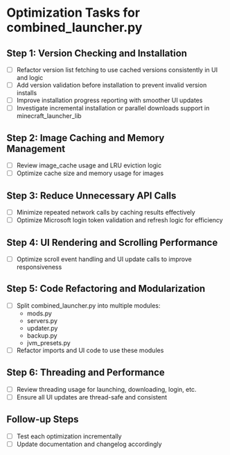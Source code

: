 # Optimization Tasks for combined_launcher.py

## Step 1: Version Checking and Installation
- [ ] Refactor version list fetching to use cached versions consistently in UI and logic
- [ ] Add version validation before installation to prevent invalid version installs
- [ ] Improve installation progress reporting with smoother UI updates
- [ ] Investigate incremental installation or parallel downloads support in minecraft_launcher_lib

## Step 2: Image Caching and Memory Management
- [ ] Review image_cache usage and LRU eviction logic
- [ ] Optimize cache size and memory usage for images

## Step 3: Reduce Unnecessary API Calls
- [ ] Minimize repeated network calls by caching results effectively
- [ ] Optimize Microsoft login token validation and refresh logic for efficiency

## Step 4: UI Rendering and Scrolling Performance
- [ ] Optimize scroll event handling and UI update calls to improve responsiveness

## Step 5: Code Refactoring and Modularization
- [ ] Split combined_launcher.py into multiple modules:
  - mods.py
  - servers.py
  - updater.py
  - backup.py
  - jvm_presets.py
- [ ] Refactor imports and UI code to use these modules

## Step 6: Threading and Performance
- [ ] Review threading usage for launching, downloading, login, etc.
- [ ] Ensure all UI updates are thread-safe and consistent

## Follow-up Steps
- [ ] Test each optimization incrementally
- [ ] Update documentation and changelog accordingly
